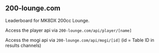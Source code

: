 ## 200-lounge.com

Leaderboard for MK8DX 200cc Lounge.

Access the player api via `200-lounge.com/api/player/[name]`

Access the mogi api via `200-lounge.com/api/mogi/[id]` (id = Table ID in results channels)
